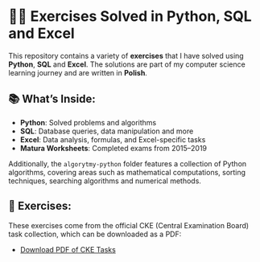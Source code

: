 # 👨‍💻 Exercises Solved in Python, SQL and Excel

This repository contains a variety of **exercises** that I have solved using **Python**, **SQL** and **Excel**. 
The solutions are part of my computer science learning journey and are written in **Polish**.

## 📚 What’s Inside:
- **Python**: Solved problems and algorithms
- **SQL**: Database queries, data manipulation and more
- **Excel**: Data analysis, formulas, and Excel-specific tasks
- **Matura Worksheets**: Completed exams from 2015–2019

Additionally, the `algorytmy-python` folder features a collection of Python algorithms, covering areas such as mathematical computations, sorting techniques, searching algorithms and numerical methods.

## 📄 Exercises:
These exercises come from the official CKE (Central Examination Board) task collection, which can be downloaded as a PDF:
- [Download PDF of CKE Tasks](https://cke.gov.pl/images/_EGZAMIN_MATURALNY_OD_2015/Materialy/Zbiory_zadan/Matura_Zbi%C3%B3r_zada%C5%84_Informatyka.pdf)
